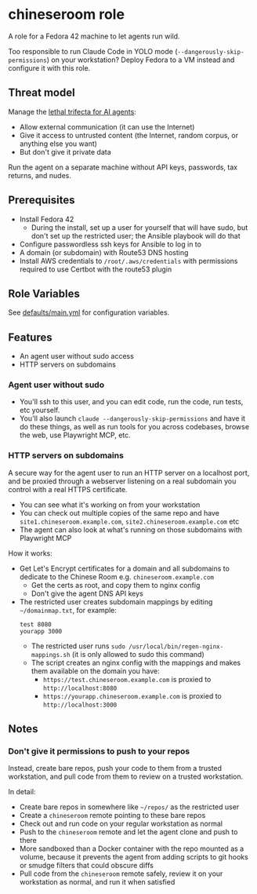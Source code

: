 # chineseroom role

A role for a Fedora 42 machine to let agents run wild.

Too responsible to run Claude Code in YOLO mode (`--dangerously-skip-permissions`) on your workstation?
Deploy Fedora to a VM instead and configure it with this role.

## Threat model

Manage the [lethal trifecta for AI agents](https://simonwillison.net/2025/Jun/16/the-lethal-trifecta/):

- Allow external communication (it can use the Internet)
- Give it access to untrusted content (the Internet, random corpus, or anything else you want)
- But don't give it private data

Run the agent on a separate machine without API keys, passwords, tax returns, and nudes.

## Prerequisites

- Install Fedora 42
  - During the install, set up a user for yourself that will have sudo,
    but don't set up the restricted user; the Ansible playbook will do that
- Configure passwordless ssh keys for Ansible to log in to
- A domain (or subdomain) with Route53 DNS hosting
- Install AWS credentials to `/root/.aws/credentials` with permissions required to use Certbot with the route53 plugin

## Role Variables

See [defaults/main.yml](./defaults/main.yml) for configuration variables.

## Features

- An agent user without sudo access
- HTTP servers on subdomains

### Agent user without sudo

- You'll ssh to this user, and you can edit code, run the code, run tests, etc yourself.
- You'll also launch `claude --dangerously-skip-permissions` and have it do these things,
  as well as run tools for you across codebases,
  browse the web,
  use Playwright MCP,
  etc.

### HTTP servers on subdomains

A secure way for the agent user to run an HTTP server on a localhost port,
and be proxied through a webserver listening on a real subdomain you control with a real HTTPS certificate.

- You can see what it's working on from your workstation
- You can check out multiple copies of the same repo and have `site1.chineseroom.example.com`, `site2.chineseroom.example.com` etc
- The agent can also look at what's running on those subdomains with Playwright MCP

How it works:

- Get Let's Encrypt certificates for a domain and all subdomains to dedicate to the Chinese Room
  e.g. `chineseroom.example.com`
    - Get the certs as root, and copy them to nginx config
    - Don't give the agent DNS API keys
- The restricted user creates subdomain mappings by editing `~/domainmap.txt`, for example:
  ```text
  test 8080
  yourapp 3000
  ```
  - The restricted user runs `sudo /usr/local/bin/regen-nginx-mappings.sh`
    (it is only allowed to sudo this command)
  - The script creates an nginx config with the mappings and makes them available on the domain you have:
    - `https://test.chineseroom.example.com` is proxied to `http://localhost:8080`
    - `https://yourapp.chineseroom.example.com` is proxied to `http://localhost:3000`

## Notes

### Don't give it permissions to push to your repos

Instead, create bare repos, push your code to them from a trusted workstation,
and pull code from them to review on a trusted workstation.

In detail:

- Create bare repos in somewhere like `~/repos/` as the restricted user
- Create a `chineseroom` remote pointing to these bare repos
- Check out and run code on your regular workstation as normal
- Push to the `chineseroom` remote and let the agent clone and push to there
- More sandboxed than a Docker container with the repo mounted as a volume,
  because it prevents the agent from adding scripts to git hooks or smudge filters that could obscure diffs
- Pull code from the `chineseroom` remote safely, review it on your workstation as normal,
  and run it when satisfied
